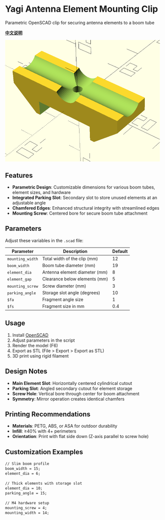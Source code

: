 # Yagi Antenna Element Mounting Clip  
Parametric OpenSCAD clip for securing antenna elements to a boom tube

**[中文说明](README_CN.md)**

![Generated Render](render.png)  

## Features
- **Parametric Design**: Customizable dimensions for various boom tubes, element sizes, and hardware
- **Integrated Parking Slot**: Secondary slot to store unused elements at an adjustable angle
- **Chamfered Edges**: Enhanced structural integrity with streamlined edges
- **Mounting Screw**: Centered bore for secure boom tube attachment

## Parameters
Adjust these variables in the `.scad` file:

| Parameter         | Description                           | Default |
|-------------------|---------------------------------------|---------|
| `mounting_width`  | Total width of the clip (mm)          | 12      |
| `boom_width`      | Boom tube diameter (mm)               | 19      |
| `element_dia`     | Antenna element diameter (mm)         | 8       |
| `element_gap`     | Clearance below elements (mm)         | 5       |
| `mounting_screw`  | Screw diameter (mm)                   | 3       |
| `parking_angle`   | Storage slot angle (degrees)          | 10      |
| `$fa`             | Fragment angle size                   | 1       |
| `$fs`             | Fragment size in mm                   | 0.4     |

## Usage
1. Install [OpenSCAD](https://openscad.org/)
2. Adjust parameters in the script
3. Render the model (F6)
4. Export as STL (File > Export > Export as STL)
5. 3D print using rigid filament

## Design Notes
- **Main Element Slot**: Horizontally centered cylindrical cutout
- **Parking Slot**: Angled secondary cutout for element storage
- **Screw Hole**: Vertical bore through center for boom attachment
- **Symmetry**: Mirror operation creates identical chamfers

## Printing Recommendations
- **Materials**: PETG, ABS, or ASA for outdoor durability
- **Infill**: ≥40% with 4+ perimeters
- **Orientation**: Print with flat side down (Z-axis parallel to screw hole)

## Customization Examples
```openscad
// Slim boom profile
boom_width = 15;
element_dia = 6;

// Thick elements with storage slot
element_dia = 10;
parking_angle = 15;

// M4 hardware setup
mounting_screw = 4;
mounting_width = 14;
